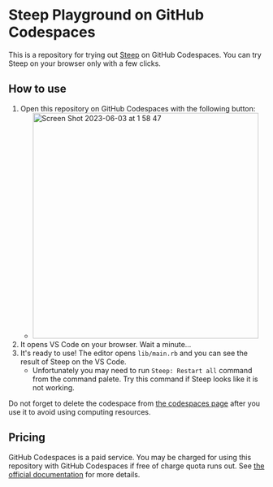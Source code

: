 # Steep Playground on GitHub Codespaces

This is a repository for trying out [Steep](https://github.com/soutaro/steep) on GitHub Codespaces.
You can try Steep on your browser only with a few clicks.

## How to use

1. Open this repository on GitHub Codespaces with the following button:
    * <img width="444" alt="Screen Shot 2023-06-03 at 1 58 47" src="https://github.com/pocke/steep-codespaces/assets/4361134/193b18cd-43d4-432a-831f-35ebbbba5964">
2. It opens VS Code on your browser. Wait a minute...
3. It's ready to use! The editor opens `lib/main.rb` and you can see the result of Steep on the VS Code.
    * Unfortunately you may need to run `Steep: Restart all` command from the command palete. Try this command if Steep looks like it is not working.

Do not forget to delete the codespace from [the codespaces page](https://github.com/codespaces) after you use it to avoid using computing resources.

## Pricing

GitHub Codespaces is a paid service. You may be charged for using this repository with GitHub Codespaces if free of charge quota runs out.
See [the official documentation](https://docs.github.com/en/billing/managing-billing-for-github-codespaces/about-billing-for-github-codespaces) for more details.
